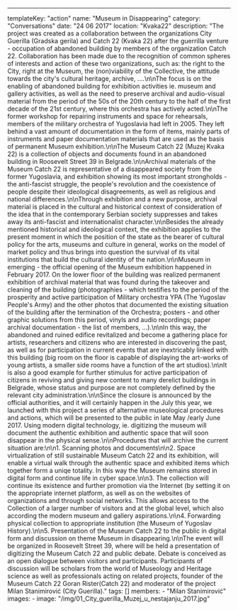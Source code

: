 ---
  templateKey: "action"
  name: "Museum in Disappearing"
  category: "Conversations"
  date: "24 06 2017"
  location: "Kvaka22"
  description: "The project was created as a collaboration between the organizations City Guerilla (Gradska gerila) and Catch 22 (Kvaka 22) after the guerrilla venture - occupation of abandoned building by members of the organization Catch 22. Collaboration has been made due to the recognition of common spheres of interests and action of these two organizations, such as: the right to the City, right at the Museum, the (non)viability of the Collective, the attitude towards the city's cultural heritage, archive, ....\n\nThe focus is on the enabling of abandoned building for exhibition activities ie. museum and gallery activities, as well as the need to preserve archival and audio-visual material from the period of the 50s of the 20th century to the half of the first decade of the 21st century, where this orchestra has actively acted.\n\nThe former workshop for repairing instruments and space for rehearsals, members of the military orchestra of Yugoslavia had left in 2005. They left behind a vast amount of documentation in the form of items, mainly parts of instruments and paper documentation materials that are used as the basis of permanent Museum exhibition.\n\nThe Museum Catch 22 (Muzej Kvaka 22) is a collection of objects and documents found in an abandoned building in Roosevelt Street 39 in Belgrade.\n\nArchival materials of the Museum Catch 22 is representative of a disappeared society from the former Yugoslavia, and exhibition showing its most important strongholds - the anti-fascist struggle, the people's revolution and the coexistence of people despite their ideological disagreements, as well as religious and national differences.\n\nThrough exhibition and a new purpose, archival material is placed in the cultural and historical context of consideration of the idea that in the contemporary Serbian society suppresses and takes away its anti-fascist and internationalist character.\n\nBesides the already mentioned historical and ideological context, the exhibition applies to the present moment in which the position of the state as the bearer of cultural policy for the arts, museums and culture in general, works on the model of market policy and thus brings into question the survival of its vital institutions that build the cultural identity of the nation.\n\nMuseum in emerging - the official opening of the Museum exhibition happened in February 2017. On the lower floor of the building was realized permanent exhibition of archival material that was found during the takeover and cleaning of the building (photographies - which testifies to the period of the prosperity and active participation of Military orchestra YPA (The Yugoslav People's Army) and the other photos that documented the existing situation of the building after the termination of the Orchestra; posters - and other graphic solutions from this period, vinyls and audio recordings; paper archival documentation - the list of members, ...).\n\nIn this way, the abandoned and ruined edifice revitalized and become a gathering place for artists, researchers and citizens who are interested in discovering the past, as well as for participation in current events that are inextricably linked with this building (big room on the floor is capable of displaying the art-works of young artists, a smaller side rooms have a function of the art studios).\n\nIt is also a good example for further stimulus for active participation of citizens in reviving and giving new content to many derelict buildings in Belgrade, whose status and purpose are not completely defined by the relevant city administration.\n\nSince the closure is announced by the official authorities, and it will certainly happen in the July this year, we launched with this project a series of alternative museological procedures and actions, which will be presented to the public in late May /early June 2017. Using modern digital technology, ie. digitizing the museum will document the authentic exhibition and authentic space that will soon disappear in the physical sense.\n\nProcedures that will archive the current situation are:\n\n1. Scanning photos and documents\n\n2. Space virtualization of still sustainable Museum Catch 22 and its exhibition, will enable a virtual walk through the authentic space and exhibited items which together form a uniqe totality. In this way the Museum remains stored in digital form and continue life in cyber space.\n\n3. The collection will continue its existence and further promotion via the Internet (by setting it on the appropriate internet platform, as well as on the websites of organizations and through social networks. This allows access to the Collection of a larger number of visitors and at the global level, which also according the modern museum and gallery aspirations.\n\n4. Forwarding physical collection to appropriate institution (the Museum of Yugoslav History).\n\n5. Presentation of the Museum Catch 22 to the public in digital form and discussion on theme Museum in disappearing.\n\nThe event will be organized in Roosevelt Street 39, where will be held a presentation of digitizing the Museum Catch 22 and public debate. Debate is conceived as an open dialogue between visitors and participants. Participants of discussion will be scholars from the world of Museology and Heritage science as well as professionals acting on related projects, founder of the Museum Catch 22 Goran Rister(Catch 22) and moderator of the project Milan Stanimirović (City Guerilla)."
  tags: []
  members:
    - "Milan Stanimirović"
  images:
    -
      image: "/img/01_City_guerilla_Muzej_u_nestajanju_2017.jpg"
